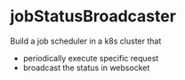 # jobStatusBroadcaster

Build a job scheduler in a k8s cluster that 

- periodically execute specific request 
- broadcast the status in websocket 
